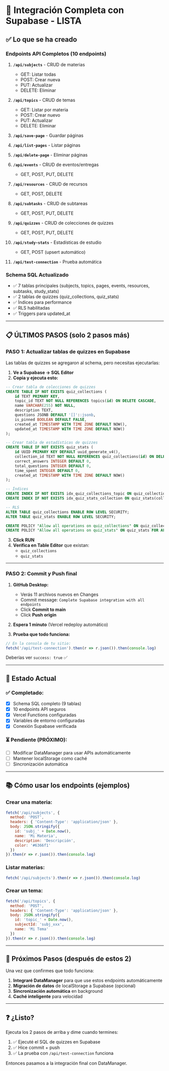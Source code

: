 # 🎉 Integración Completa con Supabase - LISTA

## ✅ Lo que se ha creado

### Endpoints API Completos (10 endpoints)

1. **`/api/subjects`** - CRUD de materias
   - GET: Listar todas
   - POST: Crear nueva
   - PUT: Actualizar
   - DELETE: Eliminar

2. **`/api/topics`** - CRUD de temas
   - GET: Listar por materia
   - POST: Crear nuevo
   - PUT: Actualizar
   - DELETE: Eliminar

3. **`/api/save-page`** - Guardar páginas
4. **`/api/list-pages`** - Listar páginas
5. **`/api/delete-page`** - Eliminar páginas

6. **`/api/events`** - CRUD de eventos/entregas
   - GET, POST, PUT, DELETE

7. **`/api/resources`** - CRUD de recursos
   - GET, POST, DELETE

8. **`/api/subtasks`** - CRUD de subtareas
   - GET, POST, PUT, DELETE

9. **`/api/quizzes`** - CRUD de colecciones de quizzes
   - GET, POST, PUT, DELETE

10. **`/api/study-stats`** - Estadísticas de estudio
    - GET, POST (upsert automático)

11. **`/api/test-connection`** - Prueba automática

### Schema SQL Actualizado

- ✅ 7 tablas principales (subjects, topics, pages, events, resources, subtasks, study_stats)
- ✅ 2 tablas de quizzes (quiz_collections, quiz_stats)
- ✅ Índices para performance
- ✅ RLS habilitadas
- ✅ Triggers para updated_at

---

## 📋 ÚLTIMOS PASOS (solo 2 pasos más)

### PASO 1: Actualizar tablas de quizzes en Supabase

Las tablas de quizzes se agregaron al schema, pero necesitas ejecutarlas:

1. **Ve a Supabase → SQL Editor**
2. **Copia y ejecuta esto:**

```sql
-- Crear tabla de colecciones de quizzes
CREATE TABLE IF NOT EXISTS quiz_collections (
    id TEXT PRIMARY KEY,
    topic_id TEXT NOT NULL REFERENCES topics(id) ON DELETE CASCADE,
    name VARCHAR(255) NOT NULL,
    description TEXT,
    questions JSONB DEFAULT '[]'::jsonb,
    is_pinned BOOLEAN DEFAULT FALSE,
    created_at TIMESTAMP WITH TIME ZONE DEFAULT NOW(),
    updated_at TIMESTAMP WITH TIME ZONE DEFAULT NOW()
);

-- Crear tabla de estadísticas de quizzes
CREATE TABLE IF NOT EXISTS quiz_stats (
    id UUID PRIMARY KEY DEFAULT uuid_generate_v4(),
    collection_id TEXT NOT NULL REFERENCES quiz_collections(id) ON DELETE CASCADE,
    correct_answers INTEGER DEFAULT 0,
    total_questions INTEGER DEFAULT 0,
    time_spent INTEGER DEFAULT 0,
    created_at TIMESTAMP WITH TIME ZONE DEFAULT NOW()
);

-- Índices
CREATE INDEX IF NOT EXISTS idx_quiz_collections_topic ON quiz_collections(topic_id);
CREATE INDEX IF NOT EXISTS idx_quiz_stats_collection ON quiz_stats(collection_id);

-- RLS
ALTER TABLE quiz_collections ENABLE ROW LEVEL SECURITY;
ALTER TABLE quiz_stats ENABLE ROW LEVEL SECURITY;

CREATE POLICY "Allow all operations on quiz_collections" ON quiz_collections FOR ALL USING (true);
CREATE POLICY "Allow all operations on quiz_stats" ON quiz_stats FOR ALL USING (true);
```

3. **Click RUN**
4. **Verifica en Table Editor** que existan:
   - `quiz_collections`
   - `quiz_stats`

---

### PASO 2: Commit y Push final

1. **GitHub Desktop:**
   - Verás 11 archivos nuevos en Changes
   - Commit message: `Complete Supabase integration with all endpoints`
   - Click **Commit to main**
   - Click **Push origin**

2. **Espera 1 minuto** (Vercel redeploy automático)

3. **Prueba que todo funciona:**

```javascript
// En la consola de tu sitio:
fetch('/api/test-connection').then(r => r.json()).then(console.log)
```

Deberías ver `success: true` ✅

---

## 🎯 Estado Actual

### ✅ Completado:
- [x] Schema SQL completo (9 tablas)
- [x] 10 endpoints API seguros
- [x] Vercel Functions configuradas
- [x] Variables de entorno configuradas
- [x] Conexión Supabase verificada

### ⏳ Pendiente (PRÓXIMO):
- [ ] Modificar DataManager para usar APIs automáticamente
- [ ] Mantener localStorage como caché
- [ ] Sincronización automática

---

## 📚 Cómo usar los endpoints (ejemplos)

### Crear una materia:
```javascript
fetch('/api/subjects', {
  method: 'POST',
  headers: { 'Content-Type': 'application/json' },
  body: JSON.stringify({
    id: 'subj_' + Date.now(),
    name: 'Mi Materia',
    description: 'Descripción',
    color: '#6366f1'
  })
}).then(r => r.json()).then(console.log)
```

### Listar materias:
```javascript
fetch('/api/subjects').then(r => r.json()).then(console.log)
```

### Crear un tema:
```javascript
fetch('/api/topics', {
  method: 'POST',
  headers: { 'Content-Type': 'application/json' },
  body: JSON.stringify({
    id: 'topic_' + Date.now(),
    subjectId: 'subj_xxx',
    name: 'Mi Tema'
  })
}).then(r => r.json()).then(console.log)
```

---

## 🚀 Próximos Pasos (después de estos 2)

Una vez que confirmes que todo funciona:

1. **Integraré DataManager** para que use estos endpoints automáticamente
2. **Migración de datos** de localStorage a Supabase (opcional)
3. **Sincronización automática** en background
4. **Caché inteligente** para velocidad

---

## ❓ ¿Listo?

Ejecuta los 2 pasos de arriba y dime cuando termines:
1. ✅ Ejecuté el SQL de quizzes en Supabase
2. ✅ Hice commit + push
3. ✅ La prueba con `/api/test-connection` funciona

Entonces pasamos a la integración final con DataManager.
